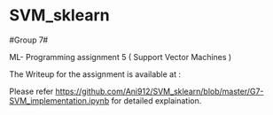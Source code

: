 # SVM_sklearn
#Group 7#

ML- Programming assignment 5 ( Support Vector Machines )

The Writeup for the assignment is available at : 

Please refer https://github.com/Ani912/SVM_sklearn/blob/master/G7-SVM_implementation.ipynb for detailed explaination.

